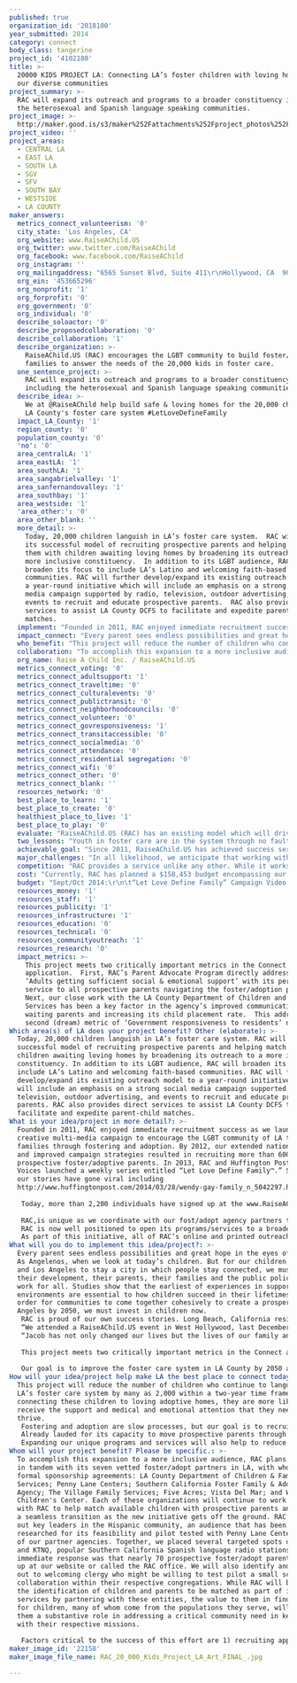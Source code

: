 ```yaml
---
published: true
organization_id: '2018100'
year_submitted: 2014
category: connect
body_class: tangerine
project_id: '4102180'
title: >-
  20000 KIDS PROJECT LA: Connecting LA’s foster children with loving homes in
  our diverse communities
project_summary: >-
  RAC will expand its outreach and programs to a broader constituency including
  the heterosexual and Spanish language speaking communities.
project_image: >-
  http://maker.good.is/s3/maker%252Fattachments%252Fproject_photos%252Fimages%252F22158%252Fdisplay%252FRAC_20_000_Kids_Project_LA_Art_FINAL_.jpg=c570x385
project_video: ''
project_areas:
  - CENTRAL LA
  - EAST LA
  - SOUTH LA
  - SGV
  - SFV
  - SOUTH BAY
  - WESTSIDE
  - LA COUNTY
maker_answers:
  metrics_connect_volunteerism: '0'
  city_state: 'Los Angeles, CA'
  org_website: www.RaiseAChild.US
  org_twitter: www.twitter.com/RaiseAChild
  org_facebook: www.facebook.com/RaiseAChild
  org_instagram: ''
  org_mailingaddress: "6565 Sunset Blvd, Suite 411\r\nHollywood, CA  90028"
  org_ein: '453665296'
  org_nonprofit: '1'
  org_forprofit: '0'
  org_government: '0'
  org_individual: '0'
  describe_soloactor: '0'
  describe_proposedcollaboration: '0'
  describe_collaboration: '1'
  describe_organization: >-
    RaiseAChild.US (RAC) encourages the LGBT community to build foster/adopt
    families to answer the needs of the 20,000 kids in foster care.
  one_sentence_project: >-
    RAC will expand its outreach and programs to a broader constituency
    including the heterosexual and Spanish language speaking communities.
  describe_idea: >-
    We at @RaiseAChild help build safe & loving homes for the 20,000 children in
    LA County's foster care system #LetLoveDefineFamily
  impact_LA_County: '1'
  region_county: '0'
  population_county: '0'
  'no': '0'
  area_centralLA: '1'
  area_eastLA: '1'
  area_southLA: '1'
  area_sangabrielvalley: '1'
  area_sanfernandovalley: '1'
  area_southbay: '1'
  area_westside: '1'
  'area_other:': '0'
  area_other_blank: ''
  more_detail: >-
    Today, 20,000 children languish in LA’s foster care system.  RAC will apply
    its successful model of recruiting prospective parents and helping match
    them with children awaiting loving homes by broadening its outreach to a
    more inclusive constituency.  In addition to its LGBT audience, RAC will
    broaden its focus to include LA’s Latino and welcoming faith-based
    communities. RAC will further develop/expand its existing outreach model to
    a year-round initiative which will include an emphasis on a strong social
    media campaign supported by radio, television, outdoor advertising, and
    events to recruit and educate prospective parents.  RAC also provides direct
    services to assist LA County DCFS to facilitate and expedite parent-child
    matches.
  implement: "Founded in 2011, RAC enjoyed immediate recruitment success as we launched a creative multi-media campaign to encourage the LGBT community of LA to build families through fostering and adoption. By 2012, our extended national reach and improved campaign strategies resulted in recruiting more than 600 prospective foster/adoptive parents.  In 2013, RAC and Huffington Post Gay Voices launched a weekly series entitled “Let Love Define Family™.” Several of our stories have gone viral including http://www.huffingtonpost.com/2014/03/28/wendy-gay-family_n_5042297.html.  \r\n\r\nToday, more than 2,200 individuals have signed up at the www.RaiseAChild.US website to take the “Next Step to Parenthood.” Through our 3 year history of events and ad campaigns, RAC has engaged with tens of thousands more. \r\n\r\nRAC,is unique as we coordinate with our fost/adopt agency partners to provide our prospective parents with formalized assistance through our Parent Advocate Program, which combines personalized attention with the technological support of a cloud-based case management system.  Locally, our outcomes are extremely impressive:  partnering with Los Angeles County agencies, our Parent Advocate has been able to move prospective parents through the training and certification process at a success rate of 26%, significantly greater than the national average of only 5%.  \r\nRAC is now well positioned to open its programs/services to a broader, more inclusive constituency and plans to begin this journey by branching out to the Spanish speaking (which represents approximately 48% of the LA population) and heterosexual communities of LA County.  Currently, more than 11% of our database is comprised of single heterosexuals.  Funding from the My LA 2050 grant will allow us to add: 1)  a bilingual FTE Parent Advocate to make inroads into the Hispanic community and expand our ability to place more children in loving homes throughout LA; 2)  increase by 25% our single heterosexual cohort by modifying and targeting our marketing efforts.\r\nAs part of this initiative, all of RAC’s online and printed outreach materials will be translated to Spanish and its key recruitment message, “Let Love Define Family™” will be developed for special events. The Parent Advocate will follow up, providing personalized one-to-one guidance to each prospective parent. We also plan to begin a dialogue with several inclusive and welcoming faith-based organizations to further promote our enhanced mission."
  impact_connect: "Every parent sees endless possibilities and great hope in the eyes of a child. As Angelenos, when we look at today’s children. But for our children to thrive and Los Angeles to stay a city in which people stay connected, we must support their development, their parents, their families and the public policies that work for all. Studies show that the earliest of experiences in supportive environments are essential to how children succeed in their lifetimes. In order for communities to come together cohesively to create a prosperous Los Angeles by 2050, we must invest in children now.\r\nRAC is proud of our own success stories. Long Beach, California residents Bianca and her wife, Tonie, initially found the road to building a family through foster/adoption to be lonely and complicated.  It was the couple’s social worker at LA County Department of Children and Family Services (DCFS) who suggested RaiseAChild.US for support and direction.\r\n“We attended a RaiseAChild.US event in West Hollywood, last December,” said Bianca.  “Soon after, 18month-old Jacob was placed in our home.  Throughout the process, we continued to access RaiseAChild.US support for referrals and advice on adoption finalization.”\r\n“Jacob has not only changed our lives but the lives of our family and friends,” says Tonie. “His grandparents, aunts, uncles, cousins, and friends have all embraced Jacob as part of the family. Jacob has adopted all of us.”\r\n\r\nThis project meets two critically important metrics in the Connect application. First, RAC’s Parent Advocate Program directly addresses ‘Adults getting sufficient social & emotional support’ with its personalized service to all prospective parents navigating the foster/adoption process. Next, our close work with the LA County Department of Children and Family Services has been a key factor in the agency’s improved communication with waiting parents and increasing its child placement rate. This addresses the second (dream) metric of ‘Government responsiveness to residents’ needs.’\r\n \r\nOur goal is to improve the foster care system in LA County by 2050 and hold it high as a shining example of how diverse communities can come together to the benefit of children in the foster care system. Our vision is to create a community of good fost/adopt families in LA County that will multiple and proudly support one another well in to the future. In addition, RAC will be primed to export our business model to foster agencies for replication in other US cities.\r\n"
  who_benefit: "This project will reduce the number of children who continue to languish in LA’s foster care system by many as 2,000 within a two-year time frame. By connecting these children to loving adoptive homes, they are more likely to receive the support and medical and emotional attention that they need to thrive.  \r\nFostering and adoption are slow processes, but our goal is to recruit and begin to process 1,000 new prospective homes during the grant period; this would represent an increase of 192% beyond RAC’s current annual matching rate.\r\nAlready lauded for its capacity to move prospective parents through the adoption system at a rate that is five times the national average, RAC’s Parent Advocate Program will dramatically expand its reach through the addition of a full-time bilingual social worker.  Backed by newly-developed Spanish language materials, the new advocate will help meet the culturally specific needs of Latinos who seek to foster or adopt as well as the need to find culturally sensitive placements for Latino youth in foster care.  This addition to our staff will ensure our continued responsiveness.  \r\nExpanding our unique programs and services will also help to reduce the ‘drop out’ rate of prospective foster/adopt parents who so often give up since the process has been so cumbersome, significantly ease caseloads of DCFS social workers and of particular importance, RAC’s innovative methods of working with the system, will continue to cut and curb government spending.  For every child adopted in LA County, there is an estimate national savings to the taxpayer of over $15,000.\r\n"
  collaboration: "To accomplish this expansion to a more inclusive audience, RAC plans to work in tandem with its seven vetted foster/adopt partners in LA, with whom we have formal sponsorship agreements: LA County Department of Children & Family Services; Penny Lane Centers; Southern California Foster Family & Adoption Agency; The Village Family Services; Five Acres; Vista Del Mar; and Westside Children's Center. Each of these organizations will continue to work closely with RAC to help match available children with prospective parents and provide a seamless transition as the new initiative gets off the ground.  RAC will seek out key leaders in the Hispanic community, an audience that has been researched for its feasibility and pilot tested with Penny Lane Centers, one of our partner agencies. Together, we placed several targeted spots on KLVE and KTNQ, popular Southern California Spanish language radio stations and the immediate response was that nearly 70 prospective foster/adopt parents signed up at our website or called the RAC office.  We will also identify and reach out to welcoming clergy who might be willing to test pilot a small scale collaboration within their respective congregations.  While RAC will benefit in the identification of children and parents to be matched as part of its core services by partnering with these entities, the value to them in finding homes for children, many of whom come from the populations they serve, will provide them a substantive role in addressing a critical community need in keeping with their respective missions.\r\n\r\nFactors critical to the success of this effort are 1) recruiting appropriate staff who understands the cultural sensitivities to carry out the myriad of details/programs/services; 2) identifying clergy who are committed to helping RAC find loving homes for children in foster care and who endorse our message to its parishioners; and 3) funding necessary to conduct a year-long outreach campaign, thereby laying the foundation for sustaining these recruitment efforts for years to come.\r\n"
  org_name: Raise A Child Inc. / RaiseAChild.US
  metrics_connect_voting: '0'
  metrics_connect_adultsupport: '1'
  metrics_connect_traveltime: '0'
  metrics_connect_culturalevents: '0'
  metrics_connect_publictransit: '0'
  metrics_connect_neighborhoodcouncils: '0'
  metrics_connect_volunteer: '0'
  metrics_connect_govresponsiveness: '1'
  metrics_connect_transitaccessible: '0'
  metrics_connect_socialmedia: '0'
  metrics_connect_attendance: '0'
  metrics_connect_residential segregation: '0'
  metrics_connect_wifi: '0'
  metrics_connect_other: '0'
  metrics_connect_blank: ''
  resources_network: '0'
  best_place_to_learn: '1'
  best_place_to_create: '0'
  healthiest_place_to_live: '1'
  best_place_to_play: '0'
  evaluate: "RaiseAChild.US (RAC) has an existing model which will drive and measure the success of the 20,000 LA Kids Project.  Our Parent Advocate Program design is distinctive as it combines the personalized attention of a mentor with the technological support of a cloud-based case management system. The result is that RAC has a program that has been tested and proven, unlike any in the country, which provides measured and ongoing support and guidance to all of its prospective parents as they navigate the foster/adoption process. Through this custom designed, proprietary system, the Parent Advocate is able to easily and closely monitor the progress of each prospective parent. \r\n\r\nAt any given time, RAC can identify and track:\r\n•\tThe number of prospects who come to RAC through its campaigns, events, websites, word of mouth, etc.\r\n•\tThe number of prospective parents who have begun the necessary orientation, training and certification steps -- or where they are in the process; and\r\n•\tThe number of recruits to contact personally and provide support and guidance because they have not followed through on the specific stages of the foster/adoption process.\r\n\r\nThe RaiseAChild.US Parent Advocate Program is able to track and facilitate the progress of all of our identified prospective parents. In the program's first 16 months, RAC helped our Los Angeles County agency partners retain and move prospective parents through the training and certification program at a success rate of 26%, a retention rate five times higher than the national average of 5%. We anticipate this rate will climb to 30% within the next six months as we continue to assess and refine our program model.\r\n\r\nUltimately, the success of LA2050 / 20,000 Kids Project LA will measured by the numbers of new fost/adopt prospective parents that are recruited, trained and certified, placed with children from LA County's foster system, and eventually adopted.. Our goals are to:\r\n\r\n\t• Recruit 1,000 prospective parents in the targeted cohorts \r\n\t• Screen, orient and train 35% of the total number of prospective parents recruited\r\n\t• Counsel and support 350+ prospective parents through the foster/adoption process (includes 15 hours of supportive activities per parent)\r\n\t• Assist in finalizing the adoption of 600+ children over an 24 month period.\r\n"
  two_lessons: "Youth in foster care are in the system through no fault of their own -- and each of them deserves to experience a loving home where they can feel secure and thrive. According to recent statistics, nearly 110,000 children in foster care are waiting to be adopted, 20,000 in LA County alone. There are an additional 300,000 children in need of immediate foster placement. More than 1,000 enter foster care each day and remain there for an average of two years. The majority of foster agencies, including LA County DCFS, are unable to make the headway necessary to significantly decrease these numbers. Due to imbedded bureaucracy, budget and staffing constraints and outdated protocols, these agencies cannot provide the depth of services that the Parent Advocate Program delivers. \r\n\r\nRAC’s founder and CEO Rich Valenza’s love for children, social justice and personal experience in building a family through fostering and adoption, served as the catalyst to establish RaiseAChild.  He understands first-hand the struggles and challenges one faces when navigating family building through the foster care system.  Given our retention rate success of moving prospective foster/adopt parents from recruitment to licensing and certification continues to soar overwhelmingly above the national average, RAC is well poised to make a substantial impact by continuing to expand its reach, particularly to targeted communities often ignored by traditional adoption services, to improve the outcomes for children and prospective parents facing the adoption system.\r\n"
  achievable_goal: "Since 2011, RaiseAChild.US has achieved success serving children in the foster care system throughout Los Angeles County through three strategic initiatives: \r\n\r\nOutreach Campaigns -- RaiseAChild.US works with its foster/adoption agency partners to create and manage multi-media campaigns that promote family building to a broad spectrum of prospective foster and adoptive parents. \r\n\r\nEducational Programs -- RaiseAChild.US produces thorough, effective foster/adoption informational programs for its foster/adoption agency partners to educate and motivate prospective foster and adoptive parents. \r\n\r\nParent Advocate Program -- In February 2013, through the generous support of The Annenberg Foundation, CICA, Los Angeles County Department of Children & Family Services, and ACMS Inc., RaiseAChild.US established the Parent Advocate Program, which provides personalized support to each recruit as they undergo the detailed process of initial interest, qualification, orientation, training, and ultimately matching them with a child. This service is provided free of charge. \r\n\r\nThe LA2050 grant will enable RAC to launch the 20,000 LA Kids Project as an expansion of its existing year-round outreach, education and support programs for the LBGT community. \r\n"
  major_challenges: "In all likelihood, we anticipate that working with small grassroots partners/faith-based organizations will take more time/hand-holding than in the past although necessary given their value add access to our targeted communities.  It may also be a challenge to identify and foster relationships with the faith-based community as their receptiveness to the LGBT community – our core constituency – has not always been the case.\r\n\r\nAlso, replicating efforts, although targeting different communities, is always dependent on finding the staff that matches the culture of the start up.  RAC’s current Parent Advocate has an undergraduate degree in Psychology and Education and graduate degree in Education for Special Populations and brings more than 20 years’ experience to this role. In addition, he has first-hand experience with the foster/adoption process, as over the past 15 years, he has adopted seven children through foster care.  Finding his equal will be a challenge that RAC is very conscious of and prepared to meet going forward.\r\n"
  competition: "RAC provides a service unlike any other. While it works closely with partner agencies that are charged with recruiting potential foster parents, the majority of these organizations do not have the marketing expertise or other resources to design and carry out media campaigns, advertise, implement recruitment events, or fast track waiting parents and children. In addition, none have a designated Parent Advocate Program, which combines the personalized attention of a mentor with the technological support of a cloud-based case management system. The result is that RaiseAChild has a program that has been tested and proven, unlike any in the country, which provides measured and ongoing support and guidance to all of its prospective parents as they navigate the foster/adoption process. Through this custom designed, proprietary system, the Parent Advocate is able to easily and closely monitor the progress of each prospective parent. \r\n\r\nNone of our partner agencies have achieved individually, the type of recruitment success that RaiseAChild has in such a short period of time. And with the forecasting ability of our case management system, those numbers will continue to climb. 87% of the agencies served by RaiseAChild manage and track their recruits manually on hand-written files. For them, RaiseAChild.US provides the benefits of our own case management and computerized reporting systems. Without RAC's intervention, however, wait times would continue to increase and the number of children leaving foster care would not be as great.\r\n"
  cost: "Currently, RAC has planned a $158,453 budget encompassing our outreach, recruitment, and support programs to the LGBT community for the following campaigns and events:\r\n\tAug/Sept 2014:\r\n\t\tRAC/DCFS Child Presentation Events (4X)\t\r\n\tSept/Oct 2014:\r\n\t\t“Let Love Define Family” Campaign Video & PSA Production\r\n\t\tLGBT National Print Ads\r\n\tNov 2014 – National Adoption Month / “Let Love Define Family” Campaign:\r\n\t\tRadio Advertising\r\n\t\tStreet-Light Banners\r\n\t\tLos Angeles Times Partnership\r\n\tDec 2014 – “Let Love Define Family” Educational Event\r\n\tFeb 2015 – “Let Love Define Family” Social Media Campaign\r\n\tMay 2015 – National Foster Care Month:\r\n\t\t“Call Me Mom” Educational Event\r\n\t\t\tRadio Advertising\r\n\t\t\tEvent Production & Venue\r\n\t\tLong Beach Pride Vendor Booth & Promotion\r\n\t\tLGBT National Print Ads\r\n\tJun 2015 – Pride Month\r\n\t\t5th Annual Gay Father’s Day Brunch\r\n\r\nFunding for this budget is provided by our seven local partner agencies, private donors, and through foundation grants including CICA, The Ralph M. Parsons Foundation, and The Eisner Foundation.  \r\n \r\nWith the Goldhirsh Foundation LA2050 award, RAC will make necessary message and visual alterations, targeted translations, and staff enhancements to the planned outreach and event campaigns to accommodate a secondary budget for a board appeal.  The $100,000 award will allow RAC to enhance the planned budget and schedule by adding Spanish-language radio and street-light banner buys, while creating and producing promotional materials, campaigns and events to target LA’s Latino and welcoming faith-based communities.  \r\n"
  budget: "Sept/Oct 2014:\r\n\t“Let Love Define Family” Campaign Video & PSA Production\r\n\t(Spanish)\t\t\t\t\t\t\t        $  7,650\r\nOct 2014:\r\n\tBi-lingual Parent Advocate FTE\t\t\t\t$35,000\r\n\tTaxes & Benefits at 16%\t\t\t\t\t$  5,600\r\n\tWeb & Promotional Materials – Design & Printing\t$  4,250\r\nNov 2014 – National Adoption Month / “Let Love Define Family” Campaign:\r\n\tRadio Advertising (Spanish)\t\t\t\t$  7,500\r\n\tStreet-Light Banners (Spanish)\t\t\t\t$  7,000\r\n\tFaith-based Community Events (4x)\t\t\t$  5,000\r\n\tSocial Media Campaigns\t\t\t\t\t$  1,500\r\nDec 2014 – “Let Love Define Family” Educational Event\t$  4,500\r\nFeb 2015 – “Let Love Define Family” Social Media Campaign  $1,500\r\nMay 2015 – National Foster Care Month:\r\n\t“Let Love Define Family” Educational Event\t\t$ 4,500\r\n\tRadio Advertising (Spanish)\t\t\t\t$ 7,000\r\n\tFaith-based Community Events (4x)\t\t\t$ 5,000\r\nJun 2015 – Pride Month\r\n\t“Call Me Dad” Event\t\t\t\t\t        $ 4,000\r\nTOTAL\t\t\t\t\t\t    \t                     $100,000\r\n"
  resources_money: '1'
  resources_staff: '1'
  resources_publicity: '1'
  resources_infrastructure: '1'
  resources_education: '0'
  resources_technical: '0'
  resources_communityoutreach: '1'
  resources_research: '0'
  impact_metrics: >-
    This project meets two critically important metrics in the Connect
    application.  First, RAC’s Parent Advocate Program directly addresses
    ‘Adults getting sufficient social & emotional support’ with its personalized
    service to all prospective parents navigating the foster/adoption process. 
    Next, our close work with the LA County Department of Children and Family
    Services has been a key factor in the agency’s improved communication with
    waiting parents and increasing its child placement rate.  This addresses the
    second (dream) metric of ‘Government responsiveness to residents’ needs.’
Which area(s) of LA does your project benefit? Other (elaborate): >-
  Today, 20,000 children languish in LA’s foster care system. RAC will apply its
  successful model of recruiting prospective parents and helping match them with
  children awaiting loving homes by broadening its outreach to a more inclusive
  constituency. In addition to its LGBT audience, RAC will broaden its focus to
  include LA’s Latino and welcoming faith-based communities. RAC will further
  develop/expand its existing outreach model to a year-round initiative which
  will include an emphasis on a strong social media campaign supported by radio,
  television, outdoor advertising, and events to recruit and educate prospective
  parents. RAC also provides direct services to assist LA County DCFS to
  facilitate and expedite parent-child matches.
What is your idea/project in more detail?: >-
  Founded in 2011, RAC enjoyed immediate recruitment success as we launched a
  creative multi-media campaign to encourage the LGBT community of LA to build
  families through fostering and adoption. By 2012, our extended national reach
  and improved campaign strategies resulted in recruiting more than 600
  prospective foster/adoptive parents. In 2013, RAC and Huffington Post Gay
  Voices launched a weekly series entitled “Let Love Define Family™.” Several of
  our stories have gone viral including
  http://www.huffingtonpost.com/2014/03/28/wendy-gay-family_n_5042297.html. 
   
   Today, more than 2,200 individuals have signed up at the www.RaiseAChild.US website to take the “Next Step to Parenthood.” Through our 3 year history of events and ad campaigns, RAC has engaged with tens of thousands more. 
   
   RAC,is unique as we coordinate with our fost/adopt agency partners to provide our prospective parents with formalized assistance through our Parent Advocate Program, which combines personalized attention with the technological support of a cloud-based case management system. Locally, our outcomes are extremely impressive: partnering with Los Angeles County agencies, our Parent Advocate has been able to move prospective parents through the training and certification process at a success rate of 26%, significantly greater than the national average of only 5%. 
   RAC is now well positioned to open its programs/services to a broader, more inclusive constituency and plans to begin this journey by branching out to the Spanish speaking (which represents approximately 48% of the LA population) and heterosexual communities of LA County. Currently, more than 11% of our database is comprised of single heterosexuals. Funding from the My LA 2050 grant will allow us to add: 1) a bilingual FTE Parent Advocate to make inroads into the Hispanic community and expand our ability to place more children in loving homes throughout LA; 2) increase by 25% our single heterosexual cohort by modifying and targeting our marketing efforts.
   As part of this initiative, all of RAC’s online and printed outreach materials will be translated to Spanish and its key recruitment message, “Let Love Define Family™” will be developed for special events. The Parent Advocate will follow up, providing personalized one-to-one guidance to each prospective parent. We also plan to begin a dialogue with several inclusive and welcoming faith-based organizations to further promote our enhanced mission.
What will you do to implement this idea/project?: >-
  Every parent sees endless possibilities and great hope in the eyes of a child.
  As Angelenos, when we look at today’s children. But for our children to thrive
  and Los Angeles to stay a city in which people stay connected, we must support
  their development, their parents, their families and the public policies that
  work for all. Studies show that the earliest of experiences in supportive
  environments are essential to how children succeed in their lifetimes. In
  order for communities to come together cohesively to create a prosperous Los
  Angeles by 2050, we must invest in children now.
   RAC is proud of our own success stories. Long Beach, California residents Bianca and her wife, Tonie, initially found the road to building a family through foster/adoption to be lonely and complicated. It was the couple’s social worker at LA County Department of Children and Family Services (DCFS) who suggested RaiseAChild.US for support and direction.
   “We attended a RaiseAChild.US event in West Hollywood, last December,” said Bianca. “Soon after, 18month-old Jacob was placed in our home. Throughout the process, we continued to access RaiseAChild.US support for referrals and advice on adoption finalization.”
   “Jacob has not only changed our lives but the lives of our family and friends,” says Tonie. “His grandparents, aunts, uncles, cousins, and friends have all embraced Jacob as part of the family. Jacob has adopted all of us.”
   
   This project meets two critically important metrics in the Connect application. First, RAC’s Parent Advocate Program directly addresses ‘Adults getting sufficient social & emotional support’ with its personalized service to all prospective parents navigating the foster/adoption process. Next, our close work with the LA County Department of Children and Family Services has been a key factor in the agency’s improved communication with waiting parents and increasing its child placement rate. This addresses the second (dream) metric of ‘Government responsiveness to residents’ needs.’
    
   Our goal is to improve the foster care system in LA County by 2050 and hold it high as a shining example of how diverse communities can come together to the benefit of children in the foster care system. Our vision is to create a community of good fost/adopt families in LA County that will multiple and proudly support one another well in to the future. In addition, RAC will be primed to export our business model to foster agencies for replication in other US cities.
How will your idea/project help make LA the best place to connect today? In LA2050?: >-
  This project will reduce the number of children who continue to languish in
  LA’s foster care system by many as 2,000 within a two-year time frame. By
  connecting these children to loving adoptive homes, they are more likely to
  receive the support and medical and emotional attention that they need to
  thrive. 
   Fostering and adoption are slow processes, but our goal is to recruit and begin to process 1,000 new prospective homes during the grant period; this would represent an increase of 192% beyond RAC’s current annual matching rate.
   Already lauded for its capacity to move prospective parents through the adoption system at a rate that is five times the national average, RAC’s Parent Advocate Program will dramatically expand its reach through the addition of a full-time bilingual social worker. Backed by newly-developed Spanish language materials, the new advocate will help meet the culturally specific needs of Latinos who seek to foster or adopt as well as the need to find culturally sensitive placements for Latino youth in foster care. This addition to our staff will ensure our continued responsiveness. 
   Expanding our unique programs and services will also help to reduce the ‘drop out’ rate of prospective foster/adopt parents who so often give up since the process has been so cumbersome, significantly ease caseloads of DCFS social workers and of particular importance, RAC’s innovative methods of working with the system, will continue to cut and curb government spending. For every child adopted in LA County, there is an estimate national savings to the taxpayer of over $15,000.
Whom will your project benefit? Please be specific.: >-
  To accomplish this expansion to a more inclusive audience, RAC plans to work
  in tandem with its seven vetted foster/adopt partners in LA, with whom we have
  formal sponsorship agreements: LA County Department of Children & Family
  Services; Penny Lane Centers; Southern California Foster Family & Adoption
  Agency; The Village Family Services; Five Acres; Vista Del Mar; and Westside
  Children's Center. Each of these organizations will continue to work closely
  with RAC to help match available children with prospective parents and provide
  a seamless transition as the new initiative gets off the ground. RAC will seek
  out key leaders in the Hispanic community, an audience that has been
  researched for its feasibility and pilot tested with Penny Lane Centers, one
  of our partner agencies. Together, we placed several targeted spots on KLVE
  and KTNQ, popular Southern California Spanish language radio stations and the
  immediate response was that nearly 70 prospective foster/adopt parents signed
  up at our website or called the RAC office. We will also identify and reach
  out to welcoming clergy who might be willing to test pilot a small scale
  collaboration within their respective congregations. While RAC will benefit in
  the identification of children and parents to be matched as part of its core
  services by partnering with these entities, the value to them in finding homes
  for children, many of whom come from the populations they serve, will provide
  them a substantive role in addressing a critical community need in keeping
  with their respective missions.
   
   Factors critical to the success of this effort are 1) recruiting appropriate staff who understands the cultural sensitivities to carry out the myriad of details/programs/services; 2) identifying clergy who are committed to helping RAC find loving homes for children in foster care and who endorse our message to its parishioners; and 3) funding necessary to conduct a year-long outreach campaign, thereby laying the foundation for sustaining these recruitment efforts for years to come.
maker_image_id: '22158'
maker_image_file_name: RAC_20_000_Kids_Project_LA_Art_FINAL_.jpg

---
```

